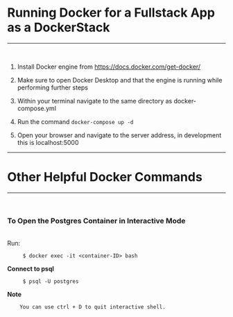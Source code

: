 
# Running Docker for a Fullstack App as a DockerStack
---
<br>

1. Install Docker engine from https://docs.docker.com/get-docker/

1. Make sure to open Docker Desktop and that the engine is running while performing further steps

1. Within your terminal navigate to the same directory as docker-compose.yml

1. Run the command ```docker-compose up -d```

1. Open your browser and navigate to the server address, in development this is localhost:5000

---

# Other Helpful Docker Commands

---
<br>

### To Open the Postgres Container in Interactive Mode
<br>
Run:

         $ docker exec -it <container-ID> bash

**Connect to psql**

         $ psql -U postgres

**Note**

        You can use ctrl + D to quit interactive shell.
